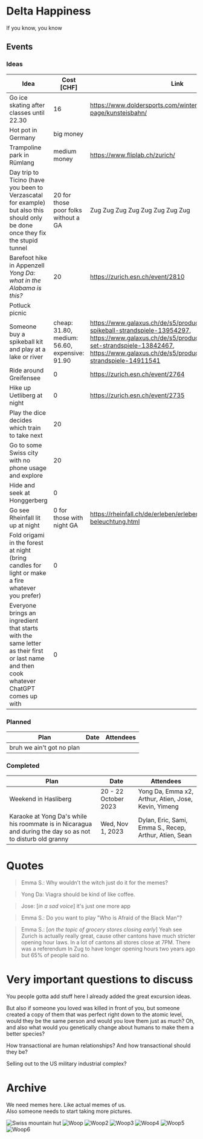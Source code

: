 # Delta Happiness
If you know, you know
## Events

### Ideas
| **Idea** | **Cost [CHF]** | **Link** |
|---|---|---|
| Go ice skating after classes until 22.30  | 16  | https://www.doldersports.com/winter-front-page/kunsteisbahn/ |
| Hot pot in Germany | big money |  |
| Trampoline park in Rümlang  | medium money | https://www.fliplab.ch/zurich/ |
| Day trip to Ticino (have you been to Verzascatal for example) but also this should only be done once they fix the stupid tunnel | 20 for those poor folks without a GA |  Zug Zug Zug Zug Zug Zug Zug Zug|
| Barefoot hike in Appenzell <br> <i>Yong Da: what in the Alabama is this?<i/>| 20  | https://zurich.esn.ch/event/2810 |
| Potluck picnic |  |  |
| Someone buy a spikeball kit and play at a lake or river  | cheap: 31.80, medium: 56.60, expensive: 91.90 | https://www.galaxus.ch/de/s5/product/mint-lama-spikeball-strandspiele-13954297, https://www.galaxus.ch/de/s5/product/spikeball-spikeball-set-strandspiele-13842467, https://www.galaxus.ch/de/s5/product/spikeball-pro-set-strandspiele-14911541  |
| Ride around Greifensee | 0  | https://zurich.esn.ch/event/2764 |
| Hike up Uetliberg at night | 0  | https://zurich.esn.ch/event/2735 |
| Play the dice decides which train to take next  | 20  |  |
| Go to some Swiss city with no phone usage and explore | 20 | |
| Hide and seek at Honggerberg  | 0 | |
| Go see Rheinfall lit up at night  | 0 for those with night GA | https://rheinfall.ch/de/erleben/erleben/attraktionen/rheinfall-beleuchtung.html|
| Fold origami in the forest at night (bring candles for light or make a fire whatever you prefer)| 0 |  |
| Everyone brings an ingredient that starts with the same letter as their first or last name and then cook whatever ChatGPT comes up with | 0 |  |

### Planned
| **Plan** | **Date** | **Attendees** | 
|---|---|---|
| bruh we ain't got no plan | | 

### Completed
| **Plan** | **Date** | **Attendees** | 
|---|---|---|
| Weekend in Hasliberg | 20 - 22 October 2023 | Yong Da, Emma x2, Arthur, Atien, Jose, Kevin, Yimeng |
| Karaoke at Yong Da's while his roommate is in Nicaragua and during the day so as not to disturb old granny | Wed, Nov 1, 2023  | Dylan, Eric, Sami, Emma S., Recep, Arthur, Atien, Sean|
 

# Quotes
> Emma S.: Why wouldn't the witch just do it for the memes?

> Yong Da: Viagra should be kind of like coffee.

> Jose: [*in a sad voice*] it's just one more app

> Emma S.: Do you want to play "Who is Afraid of the Black Man"?

> Emma S.: [*on the topic of grocery stores closing early*] Yeah see Zurich is actually really great, cause other cantons have much stricter opening hour laws. In a lot of cantons all stores close at 7PM. There was a referendum In Zug to have longer opening hours two years ago but 65% of people said no.

# Very important questions to discuss

You people gotta add stuff here I already added the great excursion ideas. 

But also if someone you loved was killed in front of you, but someone created a copy of them that was perfect right down to the atomic level, would they be the same person and would you love them just as much? 
Oh, and also what would you genetically change about humans to make them a better species?

How transactional are human relationships? And how transactional should they be?

Selling out to the US military industrial complex?

# Archive

We need memes here. Like actual memes of us. \
Also someone needs to start taking more pictures.

![Swiss mountain hut](images/hasliberg_hut.jpg)
![Woop](images/Beschte%20-%201.jpeg)
![Woop2](images/Beschte%20-%202.jpeg)
![Woop3](images/Beschte%20-%203.jpeg)
![Woop4](images/Beschte%20-%204.jpeg)
![Woop5](images/Beschte%20-%205.jpeg)
![Woop6](images/Beschte%20-%205.jpeg)

